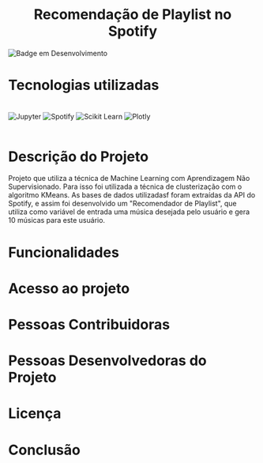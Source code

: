 <h1 align='center'> Recomendação de Playlist no Spotify </h1>

<!-- <h4 align="center"> 
    :construction:  Projeto em construção  :construction:
</h4>
 -->

![Badge em Desenvolvimento](http://img.shields.io/static/v1?label=STATUS&message=EM%20DESENVOLVIMENTO&color=GREEN&style=for-the-badge)

# Tecnologias utilizadas

<div style="display: inline_block"><br/>
    <img align="center" alt="Jupyter" src="https://img.shields.io/badge/Jupyter-F37626.svg?&style=for-the-badge&logo=Jupyter&logoColor=white" />  
    <img align="center" alt="Spotify" src="https://img.shields.io/badge/Spotify-1ED760?&style=for-the-badge&logo=spotify&logoColor=white" />  
    <img align="center" alt="Scikit Learn" src="https://img.shields.io/badge/scikit_learn-F7931E?style=for-the-badge&logo=scikit-learn&logoColor=white" /> 
    <img align="center" alt="Plotly" src="https://img.shields.io/badge/Plotly-239120?style=for-the-badge&logo=plotly&logoColor=white" />
</div><br/>

# Descrição do Projeto 

Projeto que utiliza a técnica de Machine Learning com Aprendizagem Não Supervisionado. Para isso foi utilizada a técnica de clusterização com o algoritmo KMeans. As bases de dados utilizadasf foram extraídas da API do Spotify, e assim foi desenvolvido um "Recomendador de Playlist", que utiliza como variável de entrada uma música desejada pelo usuário e gera 10 músicas para este usuário.

# Funcionalidades

# Acesso ao projeto

# Pessoas Contribuidoras

# Pessoas Desenvolvedoras do Projeto

# Licença

# Conclusão
